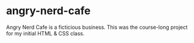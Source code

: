# angry-nerd-cafe

Angry Nerd Cafe is a ficticious business.
This was the course-long project for my initial HTML &amp; CSS class.
